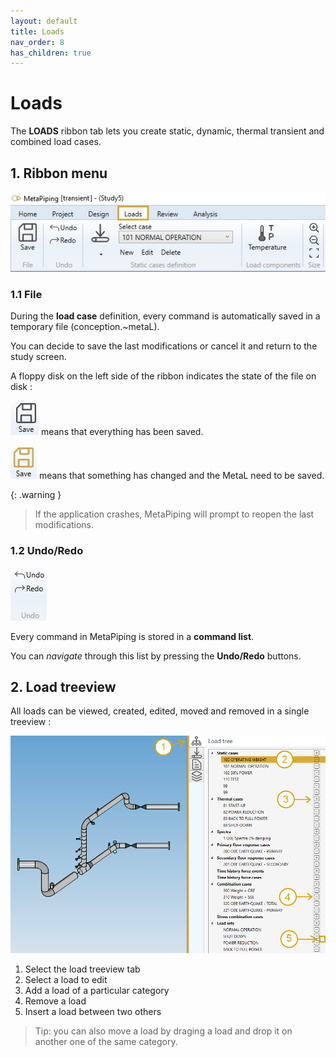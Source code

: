 ```yaml
---
layout: default
title: Loads
nav_order: 8
has_children: true
---
```


# Loads

The **LOADS** ribbon tab lets you create static, dynamic, thermal transient and combined load cases.

## 1. Ribbon menu

![Image](../Images/Load1.jpg)

### 1.1 File

During the **load case** definition, every command is automatically saved in a temporary file (conception.~metaL).

You can decide to save the last modifications or cancel it and return to the study screen.

A floppy disk on the left side of the ribbon indicates the state of the file on disk :

![Image](../Images/Design5.jpg) means that everything has been saved.

![Image](../Images/Design6.jpg) means that something has changed and the MetaL need to be saved.

{: .warning }
>If the application crashes, MetaPiping will prompt to reopen the last modifications.

### 1.2 Undo/Redo

![Image](../Images/Design7.jpg)

Every command in MetaPiping is stored in a **command list**.

You can *navigate* through this list by pressing the **Undo/Redo** buttons.

## 2. Load treeview

All loads can be viewed, created, edited, moved and removed in a single treeview :

![Image](../Images/LoadTree1.png)

1. Select the load treeview tab
2. Select a load to edit
3. Add a load of a particular category
4. Remove a load
5. Insert a load between two others

>Tip: you can also move a load by draging a load and drop it on another one of the same category.
